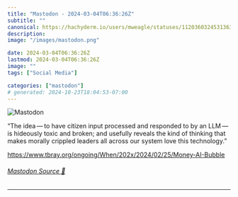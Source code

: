 ```yaml
---
title: "Mastodon - 2024-03-04T06:36:26Z"
subtitle: ""
canonical: https://hachyderm.io/users/mweagle/statuses/112036032453136341
description:
image: "/images/mastodon.png"

date: 2024-03-04T06:36:26Z
lastmod: 2024-03-04T06:36:26Z
image: ""
tags: ["Social Media"]

categories: ["mastodon"]
# generated: 2024-10-23T18:04:53-07:00
---
```

![Mastodon](/images/mastodon.png)

<p>“The idea — to have citizen input processed and responded to by an LLM — is hideously toxic and broken; and usefully reveals the kind of thinking that makes morally crippled leaders all across our system love this technology.”</p><p><a href="https://www.tbray.org/ongoing/When/202x/2024/02/25/Money-AI-Bubble" target="_blank" rel="nofollow noopener noreferrer" translate="no"><span class="invisible">https://www.</span><span class="ellipsis">tbray.org/ongoing/When/202x/20</span><span class="invisible">24/02/25/Money-AI-Bubble</span></a></p>


###### [Mastodon Source 🐘](https://hachyderm.io/@mweagle/112036032453136341)

___
